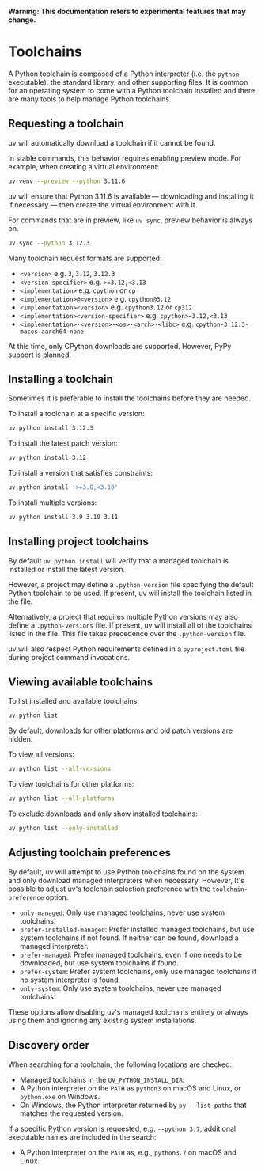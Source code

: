 **Warning: This documentation refers to experimental features that may change.**

# Toolchains

A Python toolchain is composed of a Python interpreter (i.e. the `python` executable), the standard library, and other supporting files. It is common for an operating system to come with a Python toolchain installed and there are many tools to help manage Python toolchains.

## Requesting a toolchain

uv will automatically download a toolchain if it cannot be found.

In stable commands, this behavior requires enabling preview mode. For example, when creating a virtual environment:

```bash
uv venv --preview --python 3.11.6
```

uv will ensure that Python 3.11.6 is available — downloading and installing it if necessary — then create the virtual environment with it.

For commands that are in preview, like `uv sync`, preview behavior is always on.

```bash
uv sync --python 3.12.3
```

Many toolchain request formats are supported:

- `<version>` e.g. `3`, `3.12`, `3.12.3`
- `<version-specifier>` e.g. `>=3.12,<3.13`
- `<implementation>` e.g. `cpython` or `cp`
- `<implementation>@<version>` e.g. `cpython@3.12`
- `<implementation><version>` e.g. `cpython3.12` or `cp312`
- `<implementation><version-specifier>` e.g. `cpython>=3.12,<3.13`
- `<implementation>-<version>-<os>-<arch>-<libc>` e.g. `cpython-3.12.3-macos-aarch64-none`

At this time, only CPython downloads are supported. However, PyPy support is planned.

## Installing a toolchain

Sometimes it is preferable to install the toolchains before they are needed.

To install a toolchain at a specific version:

```bash
uv python install 3.12.3
```

To install the latest patch version:

```bash
uv python install 3.12
```

To install a version that satisfies constraints:

```bash
uv python install '>=3.8,<3.10'
```

To install multiple versions:

```bash
uv python install 3.9 3.10 3.11
```

## Installing project toolchains

By default `uv python install` will verify that a managed toolchain is installed or install the latest version.

However, a project may define a `.python-version` file specifying the default Python toolchain to be used. If present,
uv will install the toolchain listed in the file.

Alternatively, a project that requires multiple Python versions may also define a `.python-versions` file. If present,
uv will install all of the toolchains listed in the file. This file takes precedence over the `.python-version` file.

uv will also respect Python requirements defined in a `pyproject.toml` file during project command invocations.

## Viewing available toolchains

To list installed and available toolchains:

```bash
uv python list
```

By default, downloads for other platforms and old patch versions are hidden.

To view all versions:

```bash
uv python list --all-versions
```

To view toolchains for other platforms:

```bash
uv python list --all-platforms
```

To exclude downloads and only show installed toolchains:

```bash
uv python list --only-installed
```

## Adjusting toolchain preferences

By default, uv will attempt to use Python toolchains found on the system and only download managed interpreters when necessary.
However, It's possible to adjust uv's toolchain selection preference with the `toolchain-preference` option.

- `only-managed`: Only use managed toolchains, never use system toolchains.
- `prefer-installed-managed`: Prefer installed managed toolchains, but use system toolchains if not found. If neither can be
  found, download a managed interpreter.
- `prefer-managed`: Prefer managed toolchains, even if one needs to be downloaded, but use system toolchains if found.
- `prefer-system`: Prefer system toolchains, only use managed toolchains if no system interpreter is found.
- `only-system`: Only use system toolchains, never use managed toolchains.

These options allow disabling uv's managed toolchains entirely or always using them and ignoring any existing system installations.

## Discovery order

When searching for a toolchain, the following locations are checked:

- Managed toolchains in the `UV_PYTHON_INSTALL_DIR`.
- A Python interpreter on the `PATH` as `python3` on macOS and Linux, or `python.exe` on Windows.
- On Windows, the Python interpreter returned by `py --list-paths` that matches the requested
  version.

If a specific Python version is requested, e.g. `--python 3.7`, additional executable names are included in the search:

- A Python interpreter on the `PATH` as, e.g., `python3.7` on macOS and Linux.
